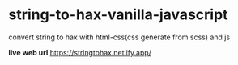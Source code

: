 # string-to-hax-vanilla-javascript

convert string to hax with html-css(css generate from scss) and js

**live web url**
https://stringtohax.netlify.app/
